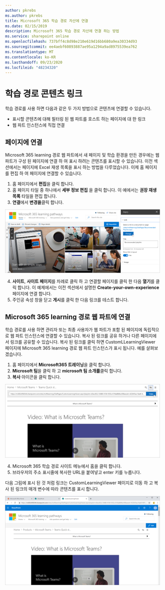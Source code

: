 ```yaml
---
author: pkrebs
ms.author: pkrebs
title: Microsoft 365 학습 경로 자산에 연결
ms.date: 02/15/2019
description: Microsoft 365 학습 경로 자산에 연결 하는 방법
ms.service: sharepoint online
ms.openlocfilehash: 737bff4c8d98e210e619d16bb680a9ea30334d93
ms.sourcegitcommit: ee4aebf60893887ae95a1294a9ad8975539ea762
ms.translationtype: MT
ms.contentlocale: ko-KR
ms.lasthandoff: 09/23/2020
ms.locfileid: "48234320"
---
```

# <a name="link-to-learning-pathways-content"></a>학습 경로 콘텐츠 링크

학습 경로를 사용 하면 다음과 같은 두 가지 방법으로 콘텐츠에 연결할 수 있습니다.

- 표시할 콘텐츠에 대해 필터링 된 웹 파트를 호스트 하는 페이지에 대 한 링크 
- 웹 파트 인스턴스에 직접 연결

## <a name="link-to-a-page"></a>페이지에 연결

Microsoft 365 learning 경로 웹 파트에서 새 페이지 및 학습 환경을 만든 경우에는 웹 파트가 구성 된 페이지에 연결 하 여 표시 하려는 콘텐츠를 표시할 수 있습니다. 이전 섹션에서는 페이지에 Excel 재생 목록을 표시 하는 방법을 다루었습니다. 이제 홈 페이지를 편집 하 여 페이지에 연결할 수 있습니다. 

1. 홈 페이지에서 **편집**을 클릭 합니다.
2. 홈 페이지 타일 중 하나에서 **세부 정보 편집** 을 클릭 합니다. 이 예에서는 **권장 재생 목록** 타일을 편집 합니다.
3. **연결**에서 **변경을**클릭 합니다.

![cg-linktopage.png](media/cg-linktopage.png)

4. **사이트**, **사이트 페이지**를 차례로 클릭 하 고 연결할 페이지를 클릭 한 다음 **열기**를 클릭 합니다. 이 예제에서는 이전 섹션에서 설명한 **Create-your-own-experience** 페이지에 연결 합니다.
5. 주인공 속성 창을 닫고 **게시**를 클릭 한 다음 링크를 테스트 합니다. 

## <a name="link-to-the-microsoft-365-learning-pathways-web-part"></a>Microsoft 365 learning 경로 웹 파트에 연결
학습 경로를 사용 하면 관리자 또는 최종 사용자가 웹 파트가 포함 된 페이지에 독립적으로 웹 파트 인스턴스에 연결할 수 있습니다. 복사 된 링크를 공유 하거나 다른 페이지에서 링크를 공유할 수 있습니다. 복사 된 링크를 클릭 하면 CustomLLearningViewer 페이지에 Microsoft 365 learning 경로 웹 파트 인스턴스가 표시 됩니다. 예를 살펴보겠습니다. 

1. 홈 페이지에서 **Microsoft365 트레이닝**을 클릭 합니다.
2. **Microsoft 팀**을 클릭 하 고 **microsoft 팀 소개를**클릭 합니다.
3. **복사** 아이콘을 클릭 합니다.

![cg-linktowebpart.png](media/cg-linktowebpart.png)

4. Microsoft 365 학습 경로 사이트 메뉴에서 홈을 클릭 합니다.
5. 브라우저의 주소 표시줄에 복사한 URL을 붙여넣고 enter 키를 누릅니다. 

다음 그림에 표시 된 것 처럼 링크는 CustomLearningViewer 페이지로 이동 하 고 복사 된 링크의 매개 변수에 따라 콘텐츠를 표시 합니다. 

![cg-linktowebpartviewer.png](media/cg-linktowebpartviewer.png)

